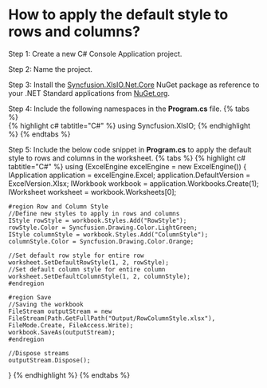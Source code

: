 # How to apply the default style to rows and columns?

Step 1: Create a new C# Console Application project.

Step 2: Name the project.

Step 3: Install the [Syncfusion.XlsIO.Net.Core](https://www.nuget.org/packages/Syncfusion.XlsIO.Net.Core) NuGet package as reference to your .NET Standard applications from [NuGet.org](https://www.nuget.org).

Step 4: Include the following namespaces in the **Program.cs** file.
{% tabs %}  
{% highlight c# tabtitle="C#" %}
using Syncfusion.XlsIO;
{% endhighlight %}
{% endtabs %}  

Step 5: Include the below code snippet in **Program.cs** to apply the default style to rows and columns in the worksheet.
{% tabs %}
{% highlight c# tabtitle="C#" %}
using (ExcelEngine excelEngine = new ExcelEngine())
{
	IApplication application = excelEngine.Excel;
	application.DefaultVersion = ExcelVersion.Xlsx;
	IWorkbook workbook = application.Workbooks.Create(1);
	IWorksheet worksheet = workbook.Worksheets[0];

	#region Row and Column Style
	//Define new styles to apply in rows and columns
	IStyle rowStyle = workbook.Styles.Add("RowStyle");
	rowStyle.Color = Syncfusion.Drawing.Color.LightGreen;
	IStyle columnStyle = workbook.Styles.Add("ColumnStyle");
	columnStyle.Color = Syncfusion.Drawing.Color.Orange;

	//Set default row style for entire row
	worksheet.SetDefaultRowStyle(1, 2, rowStyle);
	//Set default column style for entire column
	worksheet.SetDefaultColumnStyle(1, 2, columnStyle);
	#endregion

	#region Save
	//Saving the workbook
	FileStream outputStream = new FileStream(Path.GetFullPath("Output/RowColumnStyle.xlsx"), FileMode.Create, FileAccess.Write);
	workbook.SaveAs(outputStream);
	#endregion

	//Dispose streams
	outputStream.Dispose();
}
{% endhighlight %}
{% endtabs %} 